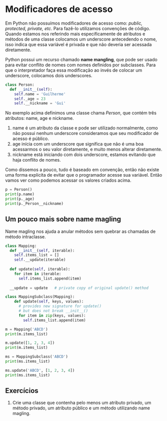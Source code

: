 # Modificadores de acesso

Em Python não possuímos modificadores de acesso como: *public, protected, private, etc*. Para fazê-lo utilizamos convenções de código. Quando estamos nos referindo mais especificamente de atributos e métodos de uma classe colocamos um underscore antecedendo o nome, isso indica que essa variável é privada e que não deveria ser acessada diretamente.

Python possui um recurso chamado **name mangling**, que pode ser usado para evitar conflito de nomes com nomes definidos por subclasses. Para que o interpretador faça essa modificação ao invés de colocar um underscore, colocamos dois underscores.

```python
class Person:
  def __init__(self):
    self.name = 'Guilherme'
    self._age = 23
    self.__nickname = 'Gui'
```

No exemplo acima definimos uma classe chama *Person*, que contém três atributos: name, age e nickname.

1. name é um atributo da classe e pode ser utilizado normalmente, como não possui nenhum underscore consideramos que seu modificador de acesso é público.
2. age inícia com um underscore que significa que não é uma boa acessarmos o seu valor diretamente, e muito menos alterar diretamente.
3. nickname está iniciando com dois underscore, estamos evitando que haja conflito de nomes.

Como dissemos a pouco, tudo é baseado em convenção, então não existe uma forma explicita de evitar que o programador acesse sua variável. Então vamos ver como podemos acessar os valores criados acima.

```python
p = Person()
print(p.name)
print(p._age)
print(p._Person__nickname)
```

## Um pouco mais sobre name magling

Name magling nos ajuda a anular métodos sem quebrar as chamadas de método intraclasse.

```python
class Mapping:
  def __init__(self, iterable):
    self.items_list = []
    self.__update(iterable)
      
  def update(self, iterable):
    for item in iterable:
      self.items_list.append(item)
      
  __update = update   # private copy of original update() method

class MappingSubclass(Mapping):
    def update(self, keys, values):
      # provides new signature for update()
      # but does not break __init__()
      for item in zip(keys, values):
        self.items_list.append(item)

m = Mapping('ABCD')
print(m.items_list)

m.update([1, 2, 3, 4])
print(m.items_list)

ms = MappingSubclass('ABCD')
print(ms.items_list)

ms.update('ABCD', [1, 2, 3, 4])
print(ms.items_list)
```



## Exercícios

1. Crie uma classe que contenha pelo menos um atributo privado, um método privado, um atributo público e um método utilizando name magling.
